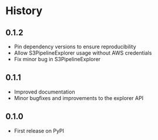 # History

## 0.1.2

* Pin dependency versions to ensure reproducibility
* Allow S3PipelineExplorer usage without AWS credentials
* Fix minor bug in S3PipelineExplorer

## 0.1.1

* Improved documentation
* Minor bugfixes and improvements to the explorer API

## 0.1.0

* First release on PyPI
